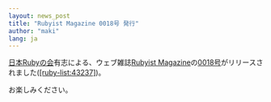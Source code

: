 ```yaml
---
layout: news_post
title: "Rubyist Magazine 0018号 発行"
author: "maki"
lang: ja
---
```


[日本Rubyの会][1]有志による、ウェブ雑誌[Rubyist
Magazine][2]の[0018号][3]がリリースされました([\[ruby-list:43237\]][4])。

お楽しみください。



[1]: http://jp.rubyist.net/
[2]: http://jp.rubyist.net/magazine/
[3]: http://jp.rubyist.net/magazine/?0018
[4]: http://blade.nagaokaut.ac.jp/cgi-bin/scat.rb/ruby/ruby-list/43237
